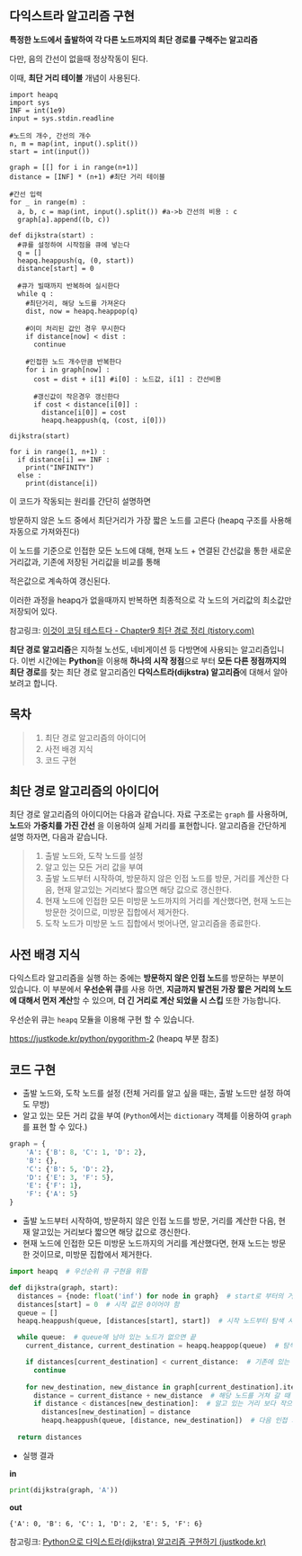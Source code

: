 ## **다익스트라 알고리즘** 구현

**특정한 노드에서 출발하여 각 다른 노드까지의 최단 경로를 구해주는 알고리즘**

다만, 음의 간선이 없을때 정상작동이 된다.

이때, **최단 거리 테이블** 개념이 사용된다.

```
import heapq
import sys
INF = int(1e9)
input = sys.stdin.readline

#노드의 개수, 간선의 개수
n, m = map(int, input().split())
start = int(input())

graph = [[] for i in range(n+1)]
distance = [INF] * (n+1) #최단 거리 테이블

#간선 입력
for _ in range(m) :
  a, b, c = map(int, input().split()) #a->b 간선의 비용 : c
  graph[a].append((b, c))

def dijkstra(start) :
  #큐를 설정하여 시작점을 큐에 넣는다
  q = []
  heapq.heappush(q, (0, start))
  distance[start] = 0

  #큐가 빌때까지 반복하여 실시한다
  while q :
    #최단거리, 해당 노드를 가져온다
    dist, now = heapq.heappop(q)

    #이미 처리된 값인 경우 무시한다
    if distance[now] < dist :
      continue
    
    #인접한 노드 개수만큼 반복한다
    for i in graph[now] :
      cost = dist + i[1] #i[0] : 노드값, i[1] : 간선비용

      #갱신값이 작은경우 갱신한다
      if cost < distance[i[0]] :
        distance[i[0]] = cost
        heapq.heappush(q, (cost, i[0]))

dijkstra(start)

for i in range(1, n+1) :
  if distance[i] == INF :
    print("INFINITY")
  else :
    print(distance[i])
```

이 코드가 작동되는 원리를 간단히 설명하면

 

방문하지 않은 노드 중에서 최단거리가 가장 짧은 노드를 고른다 (heapq 구조를 사용해 자동으로 가져와진다)

이 노드를 기준으로 인접한 모든 노드에 대해, 현재 노드 + 연결된 간선값을 통한 새로운 거리값과, 기존에 저장된 거리값을 비교를 통해

적은값으로 계속하여 갱신된다.

이러한 과정을 heapq가 없을때까지 반복하면 최종적으로 각 노드의 거리값의 최소값만 저장되어 있다.



참고링크: [이것이 코딩 테스트다 - Chapter9 최단 경로 정리 (tistory.com)](https://fdee.tistory.com/entry/이것이-코딩-테스트다-Chapter9-최단-경로-정리)







**최단 경로 알고리즘**은 지하철 노선도, 네비게이션 등 다방면에 사용되는 알고리즘입니다. 이번 시간에는 **Python**을 이용해 **하나의 시작 정점**으로 부터 **모든 다른 정점까지의 최단 경로**를 찾는 최단 경로 알고리즘인 **다익스트라(dijkstra) 알고리즘**에 대해서 알아 보려고 합니다.

## 목차

> 1. 최단 경로 알고리즘의 아이디어
> 2. 사전 배경 지식
> 3. 코드 구현



## 최단 경로 알고리즘의 아이디어

최단 경로 알고리즘의 아이디어는 다음과 같습니다. 자료 구조로는 `graph` 를 사용하며, **노드**와 **가중치를 가진 간선** 을 이용하여 실제 거리를 표현합니다. 알고리즘을 간단하게 설명 하자면, 다음과 같습니다.

> 1. 출발 노드와, 도착 노드를 설정
> 2. 알고 있는 모든 거리 값을 부여
> 3. 출발 노드부터 시작하여, 방문하지 않은 인접 노드를 방문, 거리를 계산한 다음, 현재 알고있는 거리보다 짧으면 해당 값으로 갱신한다.
> 4. 현재 노드에 인접한 모든 미방문 노드까지의 거리를 계산했다면, 현재 노드는 방문한 것이므로, 미방문 집합에서 제거한다.
> 5. 도착 노드가 미방문 노드 집합에서 벗어나면, 알고리즘을 종료한다.

## 사전 배경 지식

다익스트라 알고리즘을 실행 하는 중에는 **방문하지 않은 인접 노드**를 방문하는 부분이 있습니다. 이 부분에서 **우선순위 큐**를 사용 하면, **지금까지 발견된 가장 짧은 거리의 노드에 대해서 먼저 계산**할 수 있으며, **더 긴 거리로 계산 되었을 시 스킵** 또한 가능합니다.

우선순위 큐는 `heapq` 모듈을 이용해 구현 할 수 있습니다.

https://justkode.kr/python/pygorithm-2 (heapq 부분 참조)

## 코드 구현

- 출발 노드와, 도착 노드를 설정 (전체 거리를 알고 싶을 때는, 출발 노드만 설정 하여도 무방)
- 알고 있는 모든 거리 값을 부여 (`Python`에서는 `dictionary` 객체를 이용하여 `graph`를 표현 할 수 있다.)

```python
graph = {
    'A': {'B': 8, 'C': 1, 'D': 2},
    'B': {},
    'C': {'B': 5, 'D': 2},
    'D': {'E': 3, 'F': 5},
    'E': {'F': 1},
    'F': {'A': 5}
}
```



- 출발 노드부터 시작하여, 방문하지 않은 인접 노드를 방문, 거리를 계산한 다음, 현재 알고있는 거리보다 짧으면 해당 값으로 갱신한다.
- 현재 노드에 인접한 모든 미방문 노드까지의 거리를 계산했다면, 현재 노드는 방문한 것이므로, 미방문 집합에서 제거한다.

```python
import heapq  # 우선순위 큐 구현을 위함

def dijkstra(graph, start):
  distances = {node: float('inf') for node in graph}  # start로 부터의 거리 값을 저장하기 위함
  distances[start] = 0  # 시작 값은 0이어야 함
  queue = []
  heapq.heappush(queue, [distances[start], start])  # 시작 노드부터 탐색 시작 하기 위함.

  while queue:  # queue에 남아 있는 노드가 없으면 끝
    current_distance, current_destination = heapq.heappop(queue)  # 탐색 할 노드, 거리를 가져옴.

    if distances[current_destination] < current_distance:  # 기존에 있는 거리보다 길다면, 볼 필요도 없음
      continue
    
    for new_destination, new_distance in graph[current_destination].items():
      distance = current_distance + new_distance  # 해당 노드를 거쳐 갈 때 거리
      if distance < distances[new_destination]:  # 알고 있는 거리 보다 작으면 갱신
        distances[new_destination] = distance
        heapq.heappush(queue, [distance, new_destination])  # 다음 인접 거리를 계산 하기 위해 큐에 삽입
    
  return distances
```



- 실행 결과

**in**

```python
print(dijkstra(graph, 'A'))
```

**out**

```terminal
{'A': 0, 'B': 6, 'C': 1, 'D': 2, 'E': 5, 'F': 6}
```





참고링크: [Python으로 다익스트라(dijkstra) 알고리즘 구현하기 (justkode.kr)](https://justkode.kr/algorithm/python-dijkstra)
